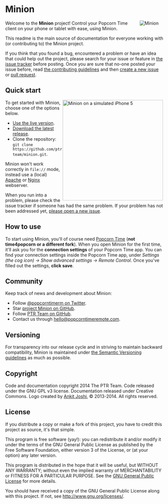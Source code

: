 # Minion

<img src="http://lesander.nl/i/1418995626.jpg" alt="Minion" title="The Minion Logo" align="right" hspace="15">

Welcome to the **Minion** project! Control your Popcorn Time client on your phone or tablet with ease, using Minion.

This readme is the main source of documentation for everyone working with (or contributing to) the Minion project.

If you think that you found a bug, encountered a problem or have an idea that could help out the project, please search for your issue or feature in [the issue tracker](https://github.com/ptrteam/minion/issues) before posting. Once you are sure that no-one posted your issue before, read [the contributing guidelines](CONTRIBUTING.md) and then [create a new issue](https://github.com/ptrteam/minion/issues/new) or [pull request](https://github.com/ptrteam/minion/compare).

## Quick start

<img src="http://lesander.nl/i/minion.gif" alt="Minion on a simulated iPhone 5" title="Minion on a simulated iPhone 5" align="right" height="320" hspace="1">

To get started with Minion, choose one of the options below.
- [Use the live version](http://live.popcorntimeremote.com).
- [Download the latest release](https://github.com/ptrteam/minion/releases/latest).
- Clone the repository: `git clone https://github.com/ptrteam/minion.git`.

Minion won't work correctly in `file://` mode, instead use a (local) [Apache](https://www.digitalocean.com/community/tutorials/how-to-install-linux-apache-mysql-php-lamp-stack-on-ubuntu) or [Nginx](https://www.digitalocean.com/community/tutorials/how-to-install-nginx-on-ubuntu-14-04-lts) webserver.

When you run into a problem, please check the issue tracker if someone has had the same problem. If your problem has not been addressed yet, [please open a new issue](https://github.com/ptrteam/minion/issues/new).

## How to use

To start using Minion, you'll of course need [Popcorn Time](https://popcorntime.io) (**not time4popcorn or a different fork**). When you open Minion for the first time, it'll ask you for the **connection settings** of your Popcorn Time app. You can find your connection settings inside the Popcorn Time app, under *Settings (the cog icon) -> Show advanced settings -> Remote Control*. Once you've filled out the settings, **click save**. 

## Community

Keep track of news and development about Minion:
- Follow [@popcorntimerm on Twitter](https://twitter.com/popcorntimerm).
- Star [project Minion on GitHub](http://git.io/minion).
- Follow [PTR Team on GitHub](https://github.com/ptrteam).
- Contact us through [hello@popcorntimeremote.com](mailto:hello@popcorntimeremote.com).

## Versioning

For transparency into our release cycle and in striving to maintain backward compatibility, Minion is maintained under [the Semantic Versioning guidelines](http://semver.org/) as much as possible.

## Copyright

Code and documentation copyright 2014 The PTR Team. Code released under the GNU GPL v3 license. Documentation released under Creative Commons. Logo created by [Ankit Joshi](http://joshiankit.com), &copy; 2013-2014. All rights reserved.

## License

If you distribute a copy or make a fork of this project, you have to credit this project as source, it's that simple.
	
This program is free software (yay!): you can redistribute it and/or modify it under the terms of the GNU General Public License as published by the Free Software Foundation, either version 3 of the License, or (at your option) any later version.
 
This program is distributed in the hope that it will be useful, but WITHOUT ANY WARRANTY; without even the implied warranty of MERCHANTABILITY or FITNESS FOR A PARTICULAR PURPOSE. See the [GNU General Public License](/LICENSE) for more details.
 
You should have received a copy of the GNU General Public License along with this project. If not, see <http://www.gnu.org/licenses/>.
